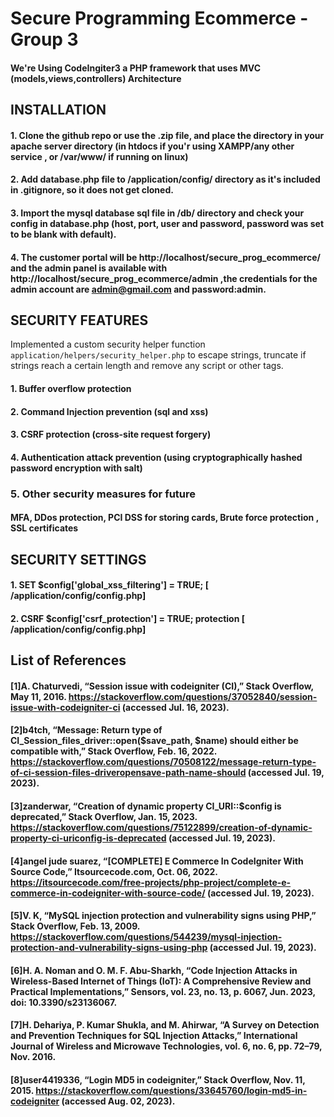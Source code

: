 # Secure Programming Ecommerce - Group 3
#### We're Using CodeIngiter3 a PHP framework that uses MVC (models,views,controllers) Architecture
## INSTALLATION
#### 1. Clone the github repo or use the .zip file, and place the directory in your apache server directory (in htdocs if you'r using XAMPP/any other service , or /var/www/ if running on linux)
#### 2. Add database.php file to /application/config/ directory as it's included in .gitignore, so it does not get cloned.
#### 3. Import the mysql database sql file in /db/ directory and check your config in database.php (host, port, user and password, password was set to be blank with default).
#### 4. The customer portal will be http://localhost/secure_prog_ecommerce/ and the admin panel is available with http://localhost/secure_prog_ecommerce/admin ,the credentials for the admin account are admin@gmail.com and password:admin.

## SECURITY FEATURES

Implemented a custom security helper function `application/helpers/security_helper.php` to escape strings, truncate if strings reach a certain length and remove any script or other tags.

#### 1. Buffer overflow protection
#### 2. Command Injection prevention (sql and xss)
#### 3. CSRF protection (cross-site request forgery)
#### 4. Authentication attack prevention (using cryptographically hashed password encryption with salt)
### 5. Other security measures for future
#### MFA, DDos protection, PCI DSS for storing cards, Brute force protection , SSL certificates

## SECURITY SETTINGS
#### 1. SET $config['global_xss_filtering'] = TRUE; [ /application/config/config.php]
#### 2. CSRF $config['csrf_protection'] = TRUE; protection [ /application/config/config.php] 


## List of References
#### [1]A. Chaturvedi, “Session issue with codeigniter (CI),” Stack Overflow, May 11, 2016. https://stackoverflow.com/questions/37052840/session-issue-with-codeigniter-ci (accessed Jul. 16, 2023).
#### [2]b4tch, “Message: Return type of CI_Session_files_driver::open($save_path, $name) should either be compatible with,” Stack Overflow, Feb. 16, 2022. https://stackoverflow.com/questions/70508122/message-return-type-of-ci-session-files-driveropensave-path-name-should (accessed Jul. 19, 2023).
#### [3]zanderwar, “Creation of dynamic property CI_URI::$config is deprecated,” Stack Overflow, Jan. 15, 2023. https://stackoverflow.com/questions/75122899/creation-of-dynamic-property-ci-uriconfig-is-deprecated (accessed Jul. 19, 2023).
#### [4]angel jude suarez, “[COMPLETE] E Commerce In CodeIgniter With Source Code,” Itsourcecode.com, Oct. 06, 2022. https://itsourcecode.com/free-projects/php-project/complete-e-commerce-in-codeigniter-with-source-code/ (accessed Jul. 19, 2023).
#### [5]V. K, “MySQL injection protection and vulnerability signs using PHP,” Stack Overflow, Feb. 13, 2009. https://stackoverflow.com/questions/544239/mysql-injection-protection-and-vulnerability-signs-using-php (accessed Jul. 19, 2023).
#### [6]H. A. Noman and O. M. F. Abu-Sharkh, “Code Injection Attacks in Wireless-Based Internet of Things (IoT): A Comprehensive Review and Practical Implementations,” Sensors, vol. 23, no. 13, p. 6067, Jun. 2023, doi: 10.3390/s23136067.
#### [7]H. Dehariya, P. Kumar Shukla, and M. Ahirwar, “A Survey on Detection and Prevention Techniques for SQL Injection Attacks,” International Journal of Wireless and Microwave Technologies, vol. 6, no. 6, pp. 72–79, Nov. 2016.
#### [8]user4419336, “Login MD5 in codeigniter,” Stack Overflow, Nov. 11, 2015. https://stackoverflow.com/questions/33645760/login-md5-in-codeigniter (accessed Aug. 02, 2023).
